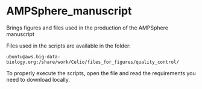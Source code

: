 # AMPSphere_manuscript

Brings figures and files used in the production of the AMPSphere manuscript

Files used in the scripts are available in the folder:
```
ubuntu@aws.big-data-biology.org:/share/work/Celio/files_for_figures/quality_control/
```

To properly execute the scripts, open the file and read the requirements you need to download locally.

